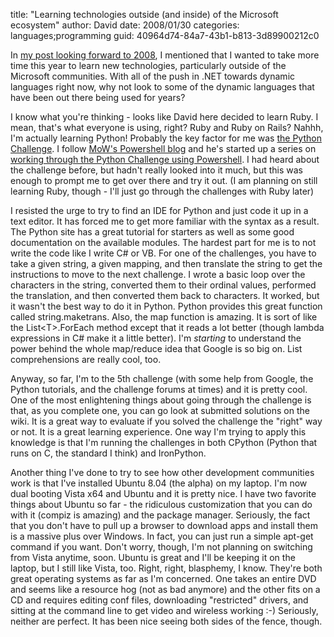 
title: "Learning technologies outside (and inside) of the Microsoft ecosystem"
author: David
date: 2008/01/30
categories: languages;programming
guid: 40964d74-84a7-43b1-b813-3d89900212c0

In [my post looking forward to 2008](/blog/2008/01/01/welcome-2008-2007-in-review/), I mentioned that I wanted to take more time this year to learn new technologies, particularly outside of the Microsoft communities. With all of the push in .NET towards dynamic languages right now, why not look to some of the dynamic languages that have been out there being used for years? 

I know what you're thinking - looks like David here decided to learn Ruby. I mean, that's what everyone is using, right? Ruby and Ruby on Rails? Nahhh, I'm actually learning Python! Probably the key factor for me was [the Python Challenge](http://www.pythonchallenge.com/). I follow [MoW's Powershell blog](http://thepowershellguy.com/blogs/posh/default.aspx) and he's started up a series on [working through the Python Challenge using Powershell](http://thepowershellguy.com/blogs/posh/archive/2008/01/09/posh-challenge-part-1.aspx). I had heard about the challenge before, but hadn't really looked into it much, but this was enough to prompt me to get over there and try it out. (I am planning on still learning Ruby, though - I'll just go through the challenges with Ruby later) 

I resisted the urge to try to find an IDE for Python and just code it up in a text editor. It has forced me to get more familiar with the syntax as a result. The Python site has a great tutorial for starters as well as some good documentation on the available modules. The hardest part for me is to not write the code like I write C# or VB. For one of the challenges, you have to take a given string, a given mapping, and then translate the string to get the instructions to move to the next challenge. I wrote a basic loop over the characters in the string, converted them to their ordinal values, performed the translation, and then converted them back to characters. It worked, but it wasn't the best way to do it in Python. Python provides this great function called string.maketrans. Also, the map function is amazing. It is sort of like the List&lt;T&gt;.ForEach method except that it reads a lot better (though lambda expressions in C# make it a little better). I'm *starting* to understand the power behind the whole map/reduce idea that Google is so big on. List comprehensions are really cool, too. 

Anyway, so far, I'm to the 5th challenge (with some help from Google, the Python tutorials, and the challenge forums at times) and it is pretty cool. One of the most enlightening things about going through the challenge is that, as you complete one, you can go look at submitted solutions on the wiki. It is a great way to evaluate if you solved the challenge the "right" way or not. It is a great learning experience. One way I'm trying to apply this knowledge is that I'm running the challenges in both CPython (Python that runs on C, the standard I think) and IronPython. 

Another thing I've done to try to see how other development communities work is that I've installed Ubuntu 8.04 (the alpha) on my laptop. I'm now dual booting Vista x64 and Ubuntu and it is pretty nice. I have two favorite things about Ubuntu so far - the ridiculous customization that you can do with it (compiz is amazing) and the package manager. Seriously, the fact that you don't have to pull up a browser to download apps and install them is a massive plus over Windows. In fact, you can just run a simple apt-get command if you want. Don't worry, though, I'm not planning on switching from Vista anytime, soon. Ubuntu is great and I'll be keeping it on the laptop, but I still like Vista, too. Right, right, blasphemy, I know. They're both great operating systems as far as I'm concerned. One takes an entire DVD and seems like a resource hog (not as bad anymore) and the other fits on a CD and requires editing conf files, downloading "restricted" drivers, and sitting at the command line to get video and wireless working :-) Seriously, neither are perfect. It has been nice seeing both sides of the fence, though.

